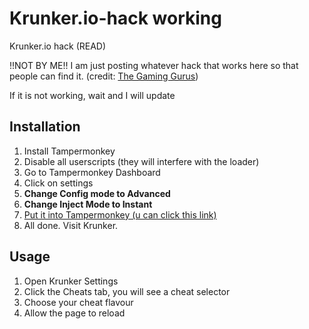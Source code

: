 # Krunker.io-hack working
Krunker.io hack (READ)

!!NOT BY ME!!  I am just posting whatever hack that works here so that people can find it. (credit: [The Gaming Gurus](https://forum.sys32.dev/d/1-krunker-cheat-loader))

If it is not working, wait and I will update


## Installation
1. Install Tampermonkey
2. Disable all userscripts (they will interfere with the loader)
3. Go to Tampermonkey Dashboard
4. Click on settings
5. **Change Config mode to Advanced**
6. **Change Inject Mode to Instant**
7. [Put it into Tampermonkey (u can click this link)](https://github.com/disagreeing/Krunker.io-hack/raw/main/Script%20(put%20in%20tampermonkey).user.js)
8. All done. Visit Krunker.

## Usage
1. Open Krunker Settings
2. Click the Cheats tab, you will see a cheat selector
3. Choose your cheat flavour
4. Allow the page to reload
